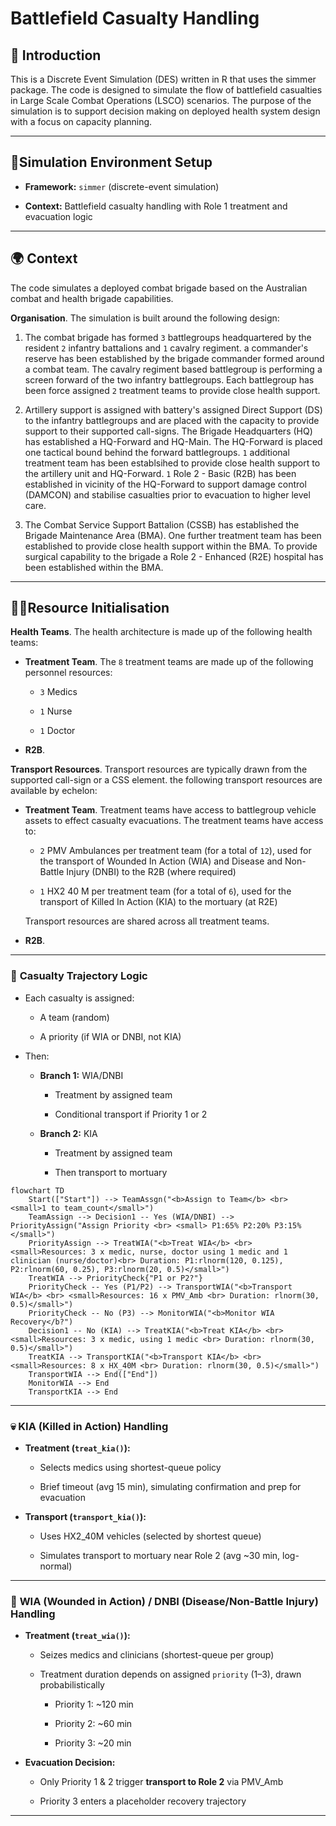 # Battlefield Casualty Handling

## 📘 Introduction

This is a Discrete Event Simulation (DES) written in R that uses the simmer package. The code is designed to simulate the flow of battlefield casualties in Large Scale Combat Operations (LSCO) scenarios. The purpose of the simulation is to support decision making on deployed health system design with a focus on capacity planning.

---

## 🔧Simulation Environment Setup

- **Framework:** `simmer` (discrete-event simulation)

- **Context:** Battlefield casualty handling with Role 1 treatment and evacuation logic

---

## 🌍 Context

The code simulates a deployed combat brigade based on the Australian combat and health brigade capabilities. 

**Organisation**. The simulation is built around the following design:

1. The combat brigade has formed `3` battlegroups headquartered by the resident `2` infantry battalions and `1` cavalry regiment. a commander's reserve has been established by the brigade commander formed around a combat team.  The cavalry regiment based battlegroup is performing a screen forward of the two infantry battlegroups. Each battlegroup has been force assigned `2` treatment teams to provide close health support.

2. Artillery support is assigned with battery's assigned Direct Support (DS) to the infantry battlegroups and are placed with the capacity to provide support to their supported call-signs. The Brigade Headquarters (HQ) has established a HQ-Forward and HQ-Main. The HQ-Forward is placed one tactical bound behind the forward battlegroups. `1` additional treatment team has been establsihed to provide close health support to the artillery unit and HQ-Forward. `1` Role 2 - Basic (R2B) has been established in vicinity of the HQ-Forward to support damage control (DAMCON) and stabilise casualties prior to evacuation to higher level care.

3. The Combat Service Support Battalion (CSSB) has established the Brigade Maintenance Area (BMA). One further treatment team has been established to provide close health support within the BMA. To provide surgical capability to the brigade a Role 2 - Enhanced (R2E) hospital has been established within the BMA.

---

## 👨‍⚕️Resource Initialisation

**Health Teams**. The health architecture is made up of the following health teams:

- **Treatment Team**. The `8` treatment teams are made up of the following personnel resources:
  
  - `3` Medics
  
  - `1` Nurse
  
  - `1` Doctor

- **R2B**. 

**Transport Resources**. Transport resources are typically drawn from the supported call-sign or a CSS element. the following transport resources are available by echelon:

- **Treatment Team**. Treatment teams have access to battlegroup vehicle assets to effect casualty evacuations. The treatment teams have access to:
  
  - `2` PMV Ambulances per treatment team (for a total of `12`), used for the transport of Wounded In Action (WIA) and Disease and Non-Battle Injury (DNBI) to the R2B (where required)
  
  - `1` HX2 40 M per treatment team (for a total of `6`), used for the transport of Killed In Action (KIA) to the mortuary (at R2E)
  
  Transport resources are shared across all treatment teams.

- **R2B**.  

---

### 🧬 **Casualty Trajectory Logic**

- Each casualty is assigned:
  
  - A team (random)
  
  - A priority (if WIA or DNBI, not KIA)

- Then:
  
  - **Branch 1:** WIA/DNBI
    
    - Treatment by assigned team
    
    - Conditional transport if Priority 1 or 2
  
  - **Branch 2:** KIA
    
    - Treatment by assigned team
    
    - Then transport to mortuary

```mermaid
flowchart TD
    Start(["Start"]) --> TeamAssgn("<b>Assign to Team</b> <br> <small>1 to team_count</small>")
    TeamAssign --> Decision1 -- Yes (WIA/DNBI) --> PriorityAssign("Assign Priority <br> <small> P1:65% P2:20% P3:15%</small>")
    PriorityAssign --> TreatWIA("<b>Treat WIA</b> <br> <small>Resources: 3 x medic, nurse, doctor using 1 medic and 1 clinician (nurse/doctor)<br> Duration: P1:rlnorm(120, 0.125), P2:rlnorm(60, 0.25), P3:rlnorm(20, 0.5)</small>")
    TreatWIA --> PriorityCheck{"P1 or P2?"}
    PriorityCheck -- Yes (P1/P2) --> TransportWIA("<b>Transport WIA</b> <br> <small>Resources: 16 x PMV_Amb <br> Duration: rlnorm(30, 0.5)</small>")
    PriorityCheck -- No (P3) --> MonitorWIA("<b>Monitor WIA Recovery</b?")
    Decision1 -- No (KIA) --> TreatKIA("<b>Treat KIA</b> <br> <small>Resources: 3 x medic, using 1 medic <br> Duration: rlnorm(30, 0.5)</small>")
    TreatKIA --> TransportKIA("<b>Transport KIA</b> <br> <small>Resources: 8 x HX_40M <br> Duration: rlnorm(30, 0.5)</small>")
    TransportWIA --> End(["End"])
    MonitorWIA --> End
    TransportKIA --> End

```



---

### 💀 **KIA (Killed in Action) Handling**

- **Treatment (`treat_kia()`):**
  
  - Selects medics using shortest-queue policy
  
  - Brief timeout (avg 15 min), simulating confirmation and prep for evacuation

- **Transport (`transport_kia()`):**
  
  - Uses HX2_40M vehicles (selected by shortest queue)
  
  - Simulates transport to mortuary near Role 2 (avg ~30 min, log-normal)

---

### 🤕 **WIA (Wounded in Action) / DNBI (Disease/Non-Battle Injury) Handling**

- **Treatment (`treat_wia()`):**
  
  - Seizes medics and clinicians (shortest-queue per group)
  
  - Treatment duration depends on assigned `priority` (1–3), drawn probabilistically
    
    - Priority 1: ~120 min
    
    - Priority 2: ~60 min
    
    - Priority 3: ~20 min

- **Evacuation Decision:**
  
  - Only Priority 1 & 2 trigger **transport to Role 2** via PMV_Amb
  
  - Priority 3 enters a placeholder recovery trajectory

---

### 
